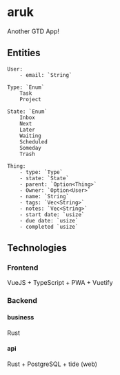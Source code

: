 # aruk

Another GTD App!

## Entities

```text
User:
    - email: `String`

Type: `Enum`
    Task
    Project

State: `Enum`
    Inbox
    Next
    Later
    Waiting
    Scheduled
    Someday
    Trash

Thing:
    - type: `Type`
    - state: `State`
    - parent: `Option<Thing>`
    - Owner: `Option<User>`
    - name: `String`
    - tags: `Vec<String>`
    - notes: `Vec<String>`
    - start date: `usize`
    - due date: `usize`
    - completed `usize`
```

## Technologies

### Frontend

VueJS + TypeScript + PWA + Vuetify

### Backend

#### business

Rust

#### api

Rust + PostgreSQL + tide (web)
